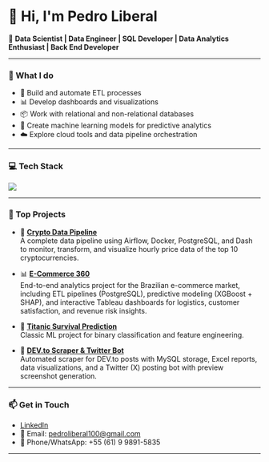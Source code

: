 # 👋 Hi, I'm Pedro Liberal

🎯 **Data Scientist | Data Engineer | SQL Developer | Data Analytics Enthusiast | Back End Developer**

---

### 💼 What I do
- 🔄 Build and automate ETL processes
- 📊 Develop dashboards and visualizations
- 📦 Work with relational and non-relational databases
- 🤖 Create machine learning models for predictive analytics
- ☁️ Explore cloud tools and data pipeline orchestration

---

### 💻 Tech Stack

<div align="left">
  <img src="https://skillicons.dev/icons?i=aws,azure,docker,eclipse,git,github,js,linux,linkedin,matlab,mysql,postgresql,pycharm,python,sklearn,tensorflow,vscode,windows" />
</div>

---

### 📂 Top Projects

- 🚀 [**Crypto Data Pipeline**](https://github.com/pedrinhenrik/crypto-data-pipeline)  
  A complete data pipeline using Airflow, Docker, PostgreSQL, and Dash to monitor, transform, and visualize hourly price data of the top 10 cryptocurrencies.

- 📊 [**E-Commerce 360**](https://github.com/pedrinhenrik/ecommerce-360)  
  End-to-end analytics project for the Brazilian e-commerce market, including ETL pipelines (PostgreSQL), predictive modeling (XGBoost + SHAP), and interactive Tableau dashboards for logistics, customer satisfaction, and revenue risk insights.

- 🧠 [**Titanic Survival Prediction**](https://github.com/pedrinhenrik/titanic-prediction)  
  Classic ML project for binary classification and feature engineering.

- 📑 [**DEV.to Scraper & Twitter Bot**](https://github.com/pedrinhenrik/devto-scraper)  
  Automated scraper for DEV.to posts with MySQL storage, Excel reports, data visualizations, and a Twitter (X) posting bot with preview screenshot generation.


---

### 📫 Get in Touch

- [LinkedIn](https://www.linkedin.com/in/pedrinhenrik)  
- 📧 Email: pedroliberal100@gmail.com
- 📱 Phone/WhatsApp: +55 (61) 9 9891-5835
---
